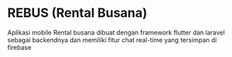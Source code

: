 # REBUS (Rental Busana)
Aplikasi mobile Rental busana dibuat dengan framework flutter dan laravel sebagai backendnya dan memiliki fitur chat real-time yang tersimpan di firebase
